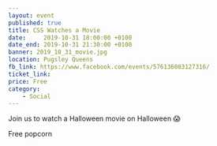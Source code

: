 ```yaml
---
layout: event
published: true
title: CSS Watches a Movie
date:     2019-10-31 18:00:00 +0100
date_end: 2019-10-31 21:30:00 +0100
banner: 2019_10_31_movie.jpg
location: Pugsley Queens
fb_link: https://www.facebook.com/events/576136083127316/
ticket_link:
price: Free
category:
    - Social
---
```


Join us to watch a Halloween movie on Halloween 😱

Free popcorn
